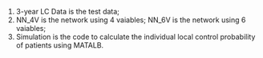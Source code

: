 1. 3-year LC Data is the test data;
2. NN_4V is the network using 4 vaiables; NN_6V is the network using 6 vaiables;
3. Simulation is the code to calculate the individual local control probability of patients using MATALB. 
